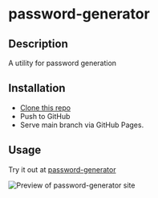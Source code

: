 # password-generator

## Description
A utility for password generation

## Installation
- [Clone this repo](https://github.com/brhestir/password-generator.git)
- Push to GitHub
- Serve main branch via GitHub Pages.

## Usage
Try it out at [password-generator](https://brhestir.github.io/password-generator/)

![Preview of password-generator site](./assets/password-generator.png)
